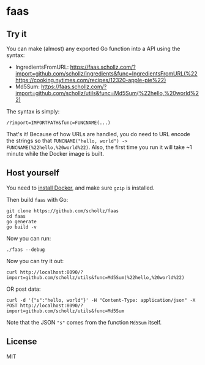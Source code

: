 # faas

## Try it

You can make (almost) any exported Go function into a API using the syntax:


- IngredientsFromURL: https://faas.schollz.com/?import=github.com/schollz/ingredients&func=IngredientsFromURL(%22https://cooking.nytimes.com/recipes/12320-apple-pie%22)
- Md5Sum: https://faas.schollz.com/?import=github.com/schollz/utils&func=Md5Sum(%22hello,%20world%22)


The syntax is simply:

```
/?import=IMPORTPATH&func=FUNCNAME(...)
```

That's it! Because of how URLs are handled, you do need to URL encode the strings so that `FUNCNAME("hello, world") -> FUNCNAME(%22hello,%20world%22)`. Also, the first time you run it will take ~1 minute while the Docker image is built.


## Host yourself

You need to [install Docker](https://docs.docker.com/install/linux/docker-ce/ubuntu/#install-docker-engine---community-1), and make sure `gzip` is installed.

Then build `faas` with Go:

```
git clone https://github.com/schollz/faas
cd faas
go generate
go build -v
```

Now you can run:

```
./faas --debug
```

Now you can try it out:

```
curl http://localhost:8090/?import=github.com/schollz/utils&func=Md5Sum(%22hello,%20world%22)
```

OR post data:

```
curl -d '{"s":"hello, world"}' -H "Content-Type: application/json" -X POST http://localhost:8090/?import=github.com/schollz/utils&func=Md5Sum
```

Note that the JSON `"s"` comes from the function `Md5Sum` itself.

## License

MIT
